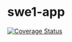 # swe1-app

[![Coverage Status](https://coveralls.io/repos/github/Jaswanth72/swe1-app/badge.svg?branch=main)](https://coveralls.io/github/Jaswanth72/swe1-app?branch=main)
